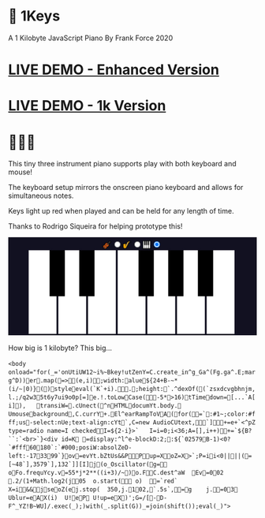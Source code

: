 # 🎹 1Keys
A 1 Kilobyte JavaScript Piano
By Frank Force 2020

# [LIVE DEMO - Enhanced Version](https://killedbyapixel.github.io/1Keys)
# [LIVE DEMO - 1k Version](https://killedbyapixel.github.io/1Keys/index.min.html)

# 🎻🎷🎹

This tiny three instrument piano supports play with both keyboard and mouse!

The keyboard setup mirrors the onscreen piano keyboard and allows for simultaneous notes.

Keys light up red when played and can be held for any length of time.

Thanks to Rodrigo Siqueira for helping prototype this!

![Screenshot](/screen.jpg)

How big is 1 kilobyte? This big...

```<body onload="for(_='onUtiUW12~i%~Bkey!utZenY=C.create_in^g_Ga^(Fg.ga^.E;marg^D))er.map(=>(e,i);width:alue${24+B-~*(i/~|0)}()styleeval(`K`+i)..;height:`.^dexOf((`zsxdcvgbhnjm,l.;/q2w35t6y7ui9o0p[=]e.!.toLowCase(-5*>16)tTimedown=[...`A[i]),	transiW=.cUnect(^nHTMLdocumYt.body. Umousebackground,C.currY+.El^earRampToVA(for(=`:#1~;color:#fff;us-select:nUe;text-align:cYt`,C=new AudioCUtext,🎻🎷🎹`]+=e+`<^pZ type=radio name=I checkedI=${2-i}>`	I=i=0;i<36;A=[],i++)+=`${B?``:`<br>`}<div id=K =display:^l^e-blockD:2;:${`02579B-1)<0?`#fff60180`:`#000;posiW:absolZeD-left:-173399`}ov=evYt.bZtUs&&PPup=XoZ=X>`;P=ii<0||||(=[~48`],3579`],132`]][I]j(o_Oscillator(g=	oFo.frequYcy.v=55*j*2**((i+3)/~)o.FC.dest^aW	Ev=002	.2/(1+Math.log2(j05	o.start(	o)	=`red`	X=i&&jseoZ(ej.stop(	350,j.102,`.5s`,=g	j.=03	Ublur=eAX(i)	U!eP	U!up=eX)';G=/[-D-F^_YZ!B~WU]/.exec(_);)with(_.split(G))_=join(shift());eval(_)">```
